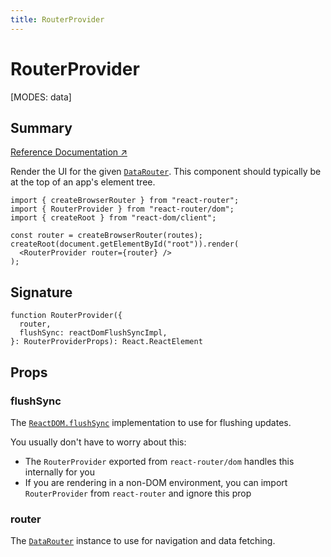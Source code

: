 ```yaml
---
title: RouterProvider
---
```


# RouterProvider

<!--
⚠️ ⚠️ IMPORTANT ⚠️ ⚠️ 

Thank you for helping improve our documentation!

This file is auto-generated from the JSDoc comments in the source
code, so please edit the JSDoc comments in the file below and this
file will be re-generated once those changes are merged.

https://github.com/remix-run/react-router/blob/main/packages/react-router/lib/components.tsx
-->

[MODES: data]

## Summary

[Reference Documentation ↗](https://api.reactrouter.com/v7/functions/react_router.RouterProvider.html)

Render the UI for the given [`DataRouter`](https://api.reactrouter.com/v7/interfaces/react_router.DataRouter.html). This component should
typically be at the top of an app's element tree.

```tsx
import { createBrowserRouter } from "react-router";
import { RouterProvider } from "react-router/dom";
import { createRoot } from "react-dom/client";

const router = createBrowserRouter(routes);
createRoot(document.getElementById("root")).render(
  <RouterProvider router={router} />
);
```

## Signature

```tsx
function RouterProvider({
  router,
  flushSync: reactDomFlushSyncImpl,
}: RouterProviderProps): React.ReactElement
```

## Props

### flushSync

The [`ReactDOM.flushSync`](https://react.dev/reference/react-dom/flushSync)
implementation to use for flushing updates.

You usually don't have to worry about this:
- The `RouterProvider` exported from `react-router/dom` handles this internally for you
- If you are rendering in a non-DOM environment, you can import
  `RouterProvider` from `react-router` and ignore this prop

### router

The [`DataRouter`](https://api.reactrouter.com/v7/interfaces/react_router.DataRouter.html) instance to use for navigation and data fetching.

